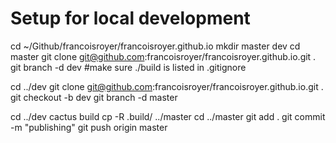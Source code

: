 # Setup for local development

cd ~/Github/francoisroyer/francoisroyer.github.io
mkdir master dev
cd master
git clone git@github.com:francoisroyer/francoisroyer.github.io.git .
git branch -d dev
#make sure ./build is listed in .gitignore

cd ../dev
git clone git@github.com:francoisroyer/francoisroyer.github.io.git .
git checkout -b dev
git branch -d master

cd ../dev
cactus build
cp -R .build/ ../master
cd ../master
git add .
git commit -m "publishing"
git push origin master
